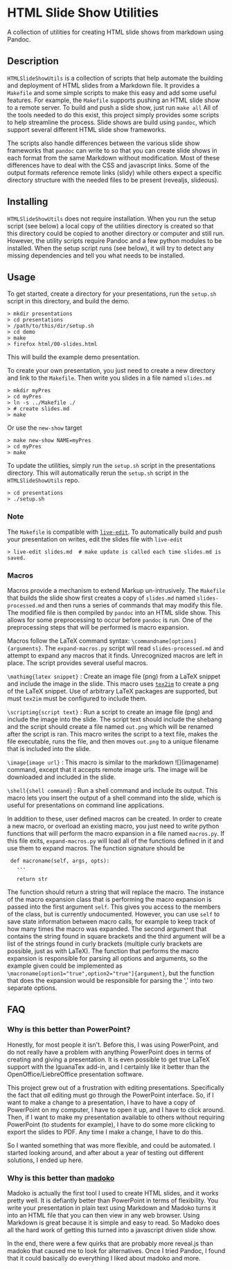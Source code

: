 # HTML Slide Show Utilities

A collection of utilities for creating HTML slide shows from markdown using Pandoc.

## Description

`HTMLSlideShowUtils` is a collection of scripts that help automate the building
and deployment of HTML slides from a Markdown file.  It provides a `Makefile`
and some simple scripts to make this easy and add some useful features.  For
example, the `Makefile` supports pushing an HTML slide show to a remote server.
To build and push a slide show, just run `make all` All of the tools needed to
do this exist, this project simply provides some scripts to help streamline the
process.  Slide shows are build using `pandoc`, which support several
different HTML slide show frameworks.

The scripts also handle differences between the various slide show frameworks that `pandoc`
can write to so that you can create slide shows in each format from the same Markdown without
modification. Most of these differences have to deal with the CSS and javascript links. Some
of the output formats reference remote links (slidy) while others expect a specific
directory structure with the needed files to be present (revealjs, slideous).

## Installing

`HTMLSlideShowUtils` does not require installation. When you run the setup script (see below)
a local copy of the utilities directory is created so that this directory could be copied
to another directory or computer and still run. However, the utility scripts require
Pandoc and a few python modules to be installed. When the setup script runs (see below),
it will try to detect any missing dependencies and tell you what needs to be installed.

## Usage

To get started, create a directory for your presentations, run the `setup.sh` script in this directory,
and build the demo.

    > mkdir presentations
    > cd presentations
    > /path/to/this/dir/setup.sh
    > cd demo
    > make
    > firefox html/00-slides.html

This will build the example demo presentation.

To create your own presentation, you just need to create a new directory and link to the `Makefile`. Then
write you slides in a file named `slides.md`


    > mkdir myPres
    > cd myPres
    > ln -s ../Makefile ./
    > # create slides.md
    > make

Or use the `new-show` target

    > make new-show NAME=myPres
    > cd myPres
    > make

To update the utilities, simply run the `setup.sh` script in the presentations directory. This will automatically
rerun the `setup.sh` script in the `HTMLSlideShowUtils` repo.

    > cd presentations
    > ./setup.sh

### Note

The `Makefile` is compatible with [`live-edit`](https://github.com/CD3/live-edit). To
automatically build and push your presentation on writes, edit the slides file with `live-edit`

    > live-edit slides.md  # make update is called each time slides.md is saved.

### Macros

Macros provide a mechanism to extend Markup un-intrusively. The `Makefile` that builds the slide show first creates a copy of `slides.md` named `slides-processed.md` and
then runs a series of commands that may modify this file. The modified file is then compiled by `pandoc` into an HTML slide show. This allows for some preprocessing to occur
before `pandoc` is run. One of the preprocessing steps that will be performed is macro expansion.

Macros follow the LaTeX command syntax: `\commandname[options]{arguments}`. The `expand-macros.py` script will read `slides-processed.md` and attempt to expand any macros that it
finds. Unrecognized macros are left in place. The script provides several useful macros.

`\mathimg{latex snippet}`
: Create an image file (png) from a LaTeX snippet and include the image in the slide. This macro uses [`tex2im`](https://github.com/CD3/tex2im) to create a png of the LaTeX snippet.
  Use of arbitrary LaTeX packages are supported, but must `tex2im` must be configured to include them.

`\scriptimg{script text}`
: Run a script to create an image file (png) and include the image into the slide. The script text should include the shebang and the script should create a file named `out.png` which will be renamed after the script is ran.
  This macro writes the script to a text file, makes the file executable, runs the file, and then moves `out.png` to a unique filename that is included into the slide.

`\image{image url}`
: This macro is similar to the markdown \!\[\](imagename) command, except that it accepts remote image urls. The image will be downloaded and included in the slide.

`\shell{shell command}`
: Run a shell command and include its output. This macro lets you insert the output of a shell command into the slide, which is useful for presentations on command line applications.


In addition to these, user defined macros can be created. In order to create a new macro, or overload an existing macro, you just need to write python functions that will perform the macro
expansion in a file named `macros.py`. If this file exits, `expand-macros.py` will load all of the functions defined in it and use them to expand macros. The function signature should be

```
 def macroname(self, args, opts):
   ...

   return str
```

The function should return a string that will replace the macro.  The instance
of the macro expansion class that is performing the macro expansion is passed
into the first argument `self`. This gives you access to the members of the
class, but is currently undocumented.  However, you can use `self` to save
state information between macro calls, for example to keep track of how many
times the macro was expanded. The second argument that contains the string
found in square brackets and the third argument will be a list of the strings
found in curly brackets (multiple curly brackets are possible, just as with
LaTeX).  The function that performs the macro expansion is responsible for
parsing all options and arguments, so the example given could be implemented as
`\macroname[option1="true",option2="true"]{argument}`, but the function that
does the expansion would be responsible for parsing the ',' into two separate
options.


## FAQ

### Why is this better than PowerPoint?

Honestly, for most people it isn't.  Before this, I was using PowerPoint, and
do not really have a problem with anything PowerPoint does in terms of creating
and giving a presentation.  It is even possible to get true LaTeX support with
the IguanaTex add-in, and I certainly like it better than the
OpenOffice/LiebreOffice presentation software.

This project grew out of a frustration with editing presentations. Specifically the fact that *all* editing must
go through the PowerPoint interface. So, if I want to make a change to a presentation, I have to have a copy of
PowerPoint on my computer, I have to open it up, and I have to click around. Then, if I want to make my presentation
available to others without requiring PowerPoint (to students for example), I have to do some more clicking to
export the slides to PDF. Any time I make a change, I have to do this.

So I wanted something that was more flexible, and could be automated. I started looking around, and after about
a year of testing out different solutions, I ended up here.

### Why is this better than [madoko](https://www.madoko.net/)

Madoko is actually the first tool I used to create HTML slides, and it works pretty well. It is defiantly better
than PowerPoint in terms of flexibility. You write your presentation in plain text using Markdown and Madoko
turns it into an HTML file that you can then view in any web browser. Using Markdown is great because it is simple
and easy to read. So Madoko does all the hard work of getting this turned into a javascript driven slide show.

In the end, there were a few quirks that are probably more reveal.js than madoko that caused me to look for alternatives.
Once I tried Pandoc, I found that it could basically do everything I liked about madoko and more.

